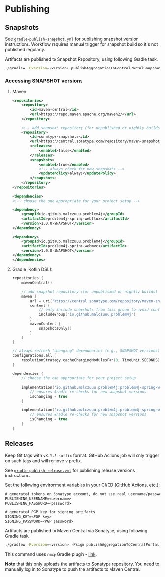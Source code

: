 # Publishing

## Snapshots

See [`gradle-publish-snapshot.yml`](.github/workflows/gradle-publish-snapshot.yml) for publishing snapshot version
instructions. Workflow requires manual trigger for snapshot build so it's not published regularly.

Artifacts are published to Snapshot Repository, using following Gradle task.

```bash
./gradlew -Pversion=<version> publishAggregationToCentralPortalSnapshots
```

### Accessing SNAPSHOT versions

1. Maven:
   ```xml
   <repositories>
       <repository>
           <id>maven-central</id>
           <url>https://repo.maven.apache.org/maven2/</url>
       </repository>
   
       <!-- add snapshot repository (for unpublished or nightly builds) -->
       <repository>
           <id>sonatype-snapshots</id>
           <url>https://central.sonatype.com/repository/maven-snapshots/</url>
           <releases>
               <enabled>false</enabled>
           </releases>
           <snapshots>
               <enabled>true</enabled>
               <!-- always check for new snapshots -->
               <updatePolicy>always</updatePolicy>
           </snapshots>
       </repository>
   </repositories>
   
   <dependencies>
   <!-- choose the one appropriate for your project setup -->
   
   <dependency>
       <groupId>io.github.malczuuu.problem4j</groupId>
       <artifactId>problem4j-spring-webflux</artifactId>
       <version>1.0.0-SNAPSHOT</version>
   </dependency>
   
   <dependency>
       <groupId>io.github.malczuuu.problem4j</groupId>
       <artifactId>problem4j-spring-webmvc</artifactId>
       <version>1.0.0-SNAPSHOT</version>
   </dependency>
   </dependencies>
   ```
2. Gradle (Kotlin DSL):
   ```kotlin
   repositories {
       mavenCentral()
   
       // add snapshot repository (for unpublished or nightly builds)
       maven {
           url = uri("https://central.sonatype.com/repository/maven-snapshots/")
           content {
               // only include snapshots from this group to avoid conflicts
               includeGroup("io.github.malczuuu.problem4j")
           }
           mavenContent {
               snapshotsOnly()
           }
       }
   }
   
   // always refresh "changing" dependencies (e.g., SNAPSHOT versions)
   configurations.all {
       resolutionStrategy.cacheChangingModulesFor(0, TimeUnit.SECONDS)
   }
   
   dependencies {
       // choose the one appropriate for your project setup
       
       implementation("io.github.malczuuu.problem4j:problem4j-spring-webflux:1.0.0-SNAPSHOT") {
           // ensures Gradle re-checks for new snapshot versions
           isChanging = true   
       }
   
       implementation("io.github.malczuuu.problem4j:problem4j-spring-webmvc:1.0.0-SNAPSHOT") {
           // ensures Gradle re-checks for new snapshot versions
           isChanging = true
       }
   }
   ```

## Releases

Keep Git tags with `vX.Y.Z-suffix` format. GitHub Actions job will only trigger on such tags and will remove `v` prefix.

See [`gradle-publish-release.yml`](.github/workflows/gradle-publish-release.yml) for publishing release versions
instructions.

Set the following environment variables in your CI/CD (GitHub Actions, etc.):

```txt
# generated tokens on Sonatype account, do not use real username/password
PUBLISHING_USERNAME=<username>
PUBLISHING_PASSWORD=<password>

# generated PGP key for signing artifacts
SIGNING_KEY=<PGP key>
SIGNING_PASSWORD=<PGP password>
```

Artifacts are published to Maven Central via Sonatype, using following Gradle task.

```bash
./gradlew -Pversion=<version> -Psign publishAggregationToCentralPortal
```

This command uses `nmcp` Gradle plugin - [link](https://github.com/GradleUp/nmcp).

**Note** that this only uploads the artifacts to Sonatype repository. You need to manually log in to Sonatype to push
the artifacts to Maven Central.
